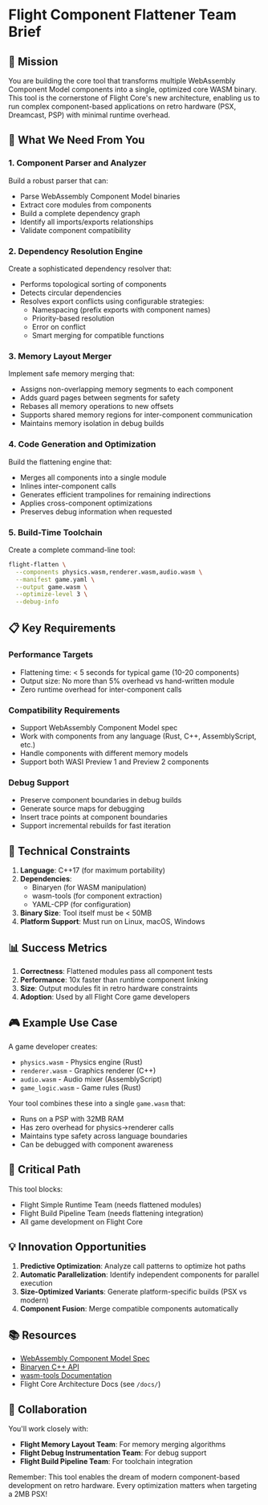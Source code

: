 # Flight Component Flattener Team Brief

## 🎯 Mission

You are building the core tool that transforms multiple WebAssembly Component Model components into a single, optimized core WASM binary. This tool is the cornerstone of Flight Core's new architecture, enabling us to run complex component-based applications on retro hardware (PSX, Dreamcast, PSP) with minimal runtime overhead.

## 🚀 What We Need From You

### 1. **Component Parser and Analyzer**
Build a robust parser that can:
- Parse WebAssembly Component Model binaries
- Extract core modules from components
- Build a complete dependency graph
- Identify all imports/exports relationships
- Validate component compatibility

### 2. **Dependency Resolution Engine**
Create a sophisticated dependency resolver that:
- Performs topological sorting of components
- Detects circular dependencies
- Resolves export conflicts using configurable strategies:
  - Namespacing (prefix exports with component names)
  - Priority-based resolution
  - Error on conflict
  - Smart merging for compatible functions

### 3. **Memory Layout Merger**
Implement safe memory merging that:
- Assigns non-overlapping memory segments to each component
- Adds guard pages between segments for safety
- Rebases all memory operations to new offsets
- Supports shared memory regions for inter-component communication
- Maintains memory isolation in debug builds

### 4. **Code Generation and Optimization**
Build the flattening engine that:
- Merges all components into a single module
- Inlines inter-component calls
- Generates efficient trampolines for remaining indirections
- Applies cross-component optimizations
- Preserves debug information when requested

### 5. **Build-Time Toolchain**
Create a complete command-line tool:
```bash
flight-flatten \
  --components physics.wasm,renderer.wasm,audio.wasm \
  --manifest game.yaml \
  --output game.wasm \
  --optimize-level 3 \
  --debug-info
```

## 📋 Key Requirements

### Performance Targets
- Flattening time: < 5 seconds for typical game (10-20 components)
- Output size: No more than 5% overhead vs hand-written module
- Zero runtime overhead for inter-component calls

### Compatibility Requirements
- Support WebAssembly Component Model spec
- Work with components from any language (Rust, C++, AssemblyScript, etc.)
- Handle components with different memory models
- Support both WASI Preview 1 and Preview 2 components

### Debug Support
- Preserve component boundaries in debug builds
- Generate source maps for debugging
- Insert trace points at component boundaries
- Support incremental rebuilds for fast iteration

## 🔧 Technical Constraints

1. **Language**: C++17 (for maximum portability)
2. **Dependencies**: 
   - Binaryen (for WASM manipulation)
   - wasm-tools (for component extraction)
   - YAML-CPP (for configuration)
3. **Binary Size**: Tool itself must be < 50MB
4. **Platform Support**: Must run on Linux, macOS, Windows

## 📊 Success Metrics

1. **Correctness**: Flattened modules pass all component tests
2. **Performance**: 10x faster than runtime component linking
3. **Size**: Output modules fit in retro hardware constraints
4. **Adoption**: Used by all Flight Core game developers

## 🎮 Example Use Case

A game developer creates:
- `physics.wasm` - Physics engine (Rust)
- `renderer.wasm` - Graphics renderer (C++)
- `audio.wasm` - Audio mixer (AssemblyScript)
- `game_logic.wasm` - Game rules (Rust)

Your tool combines these into a single `game.wasm` that:
- Runs on a PSP with 32MB RAM
- Has zero overhead for physics→renderer calls
- Maintains type safety across language boundaries
- Can be debugged with component awareness

## 🚨 Critical Path

This tool blocks:
- Flight Simple Runtime Team (needs flattened modules)
- Flight Build Pipeline Team (needs flattening integration)
- All game development on Flight Core

## 💡 Innovation Opportunities

1. **Predictive Optimization**: Analyze call patterns to optimize hot paths
2. **Automatic Parallelization**: Identify independent components for parallel execution
3. **Size-Optimized Variants**: Generate platform-specific builds (PSX vs modern)
4. **Component Fusion**: Merge compatible components automatically

## 📚 Resources

- [WebAssembly Component Model Spec](https://github.com/WebAssembly/component-model)
- [Binaryen C++ API](https://github.com/WebAssembly/binaryen)
- [wasm-tools Documentation](https://github.com/bytecodealliance/wasm-tools)
- Flight Core Architecture Docs (see `/docs/`)

## 🤝 Collaboration

You'll work closely with:
- **Flight Memory Layout Team**: For memory merging algorithms
- **Flight Debug Instrumentation Team**: For debug support
- **Flight Build Pipeline Team**: For toolchain integration

Remember: This tool enables the dream of modern component-based development on retro hardware. Every optimization matters when targeting a 2MB PSX!
